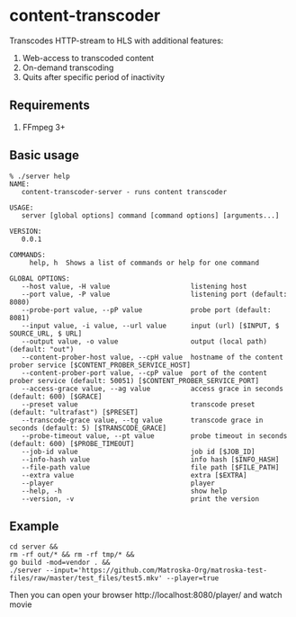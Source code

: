# content-transcoder

Transcodes HTTP-stream to HLS with additional features:
1. Web-access to transcoded content
2. On-demand transcoding
3. Quits after specific period of inactivity

## Requirements
1. FFmpeg 3+

## Basic usage
```
% ./server help
NAME:
   content-transcoder-server - runs content transcoder

USAGE:
   server [global options] command [command options] [arguments...]

VERSION:
   0.0.1

COMMANDS:
     help, h  Shows a list of commands or help for one command

GLOBAL OPTIONS:
   --host value, -H value                    listening host
   --port value, -P value                    listening port (default: 8080)
   --probe-port value, --pP value            probe port (default: 8081)
   --input value, -i value, --url value      input (url) [$INPUT, $ SOURCE_URL, $ URL]
   --output value, -o value                  output (local path) (default: "out")
   --content-prober-host value, --cpH value  hostname of the content prober service [$CONTENT_PROBER_SERVICE_HOST]
   --content-prober-port value, --cpP value  port of the content prober service (default: 50051) [$CONTENT_PROBER_SERVICE_PORT]
   --access-grace value, --ag value          access grace in seconds (default: 600) [$GRACE]
   --preset value                            transcode preset (default: "ultrafast") [$PRESET]
   --transcode-grace value, --tg value       transcode grace in seconds (default: 5) [$TRANSCODE_GRACE]
   --probe-timeout value, --pt value         probe timeout in seconds (default: 600) [$PROBE_TIMEOUT]
   --job-id value                            job id [$JOB_ID]
   --info-hash value                         info hash [$INFO_HASH]
   --file-path value                         file path [$FILE_PATH]
   --extra value                             extra [$EXTRA]
   --player                                  player
   --help, -h                                show help
   --version, -v                             print the version
```

## Example
```
cd server &&
rm -rf out/* && rm -rf tmp/* &&
go build -mod=vendor . &&
./server --input='https://github.com/Matroska-Org/matroska-test-files/raw/master/test_files/test5.mkv' --player=true
```
Then you can open your browser http://localhost:8080/player/ and watch movie
